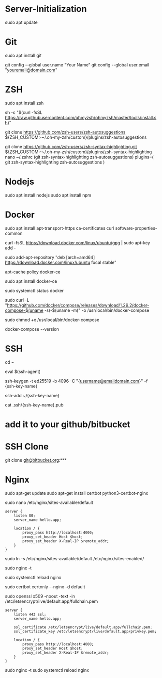 # Server-Initialization

sudo apt update 

# Git
sudo apt install git

git config --global user.name "Your Name"
git config --global user.email "youremail@domain.com"


# ZSH

sudo apt install zsh

sh -c "$(curl -fsSL https://raw.githubusercontent.com/ohmyzsh/ohmyzsh/master/tools/install.sh)"

git clone https://github.com/zsh-users/zsh-autosuggestions ${ZSH_CUSTOM:-~/.oh-my-zsh/custom}/plugins/zsh-autosuggestions

git clone https://github.com/zsh-users/zsh-syntax-highlighting.git ${ZSH_CUSTOM:-~/.oh-my-zsh/custom}/plugins/zsh-syntax-highlighting
nano ~/.zshrc (git zsh-syntax-highlighting zsh-autosuggestions)
plugins=( 
    git
    zsh-syntax-highlighting
    zsh-autosuggestions
)

# Nodejs

sudo apt install nodejs
sudo apt install npm

# Docker

sudo apt install apt-transport-https ca-certificates curl software-properties-common

curl -fsSL https://download.docker.com/linux/ubuntu/gpg | sudo apt-key add -

sudo add-apt-repository "deb [arch=amd64] https://download.docker.com/linux/ubuntu focal stable"

apt-cache policy docker-ce

sudo apt install docker-ce

sudo systemctl status docker

sudo curl -L "https://github.com/docker/compose/releases/download/1.29.2/docker-compose-$(uname -s)-$(uname -m)" -o /usr/local/bin/docker-compose

sudo chmod +x /usr/local/bin/docker-compose

docker-compose --version

# SSH 

cd ~

eval $(ssh-agent)

ssh-keygen -t ed25519 -b 4096 -C "{username@emaildomain.com}" -f {ssh-key-name}

ssh-add ~/{ssh-key-name}

cat .ssh/{ssh-key-name}.pub

# add it to your github/bitbucket

# SSH Clone

git clone git@bitbucket.org:***


# Nginx

sudo apt-get update
sudo apt-get install certbot python3-certbot-nginx

sudo nano /etc/nginx/sites-available/default

```
server {
    listen 80;
    server_name hello.app;

    location / {
        proxy_pass http://localhost:4000;
        proxy_set_header Host $host;
        proxy_set_header X-Real-IP $remote_addr;
    }
}
```

sudo ln -s /etc/nginx/sites-available/default /etc/nginx/sites-enabled/

sudo nginx -t

sudo systemctl reload nginx

sudo certbot certonly --nginx -d default

sudo openssl x509 -noout -text -in /etc/letsencrypt/live/default.app/fullchain.pem

```
server {
    listen 443 ssl;
    server_name hello.app;
    
    ssl_certificate /etc/letsencrypt/live/default.app/fullchain.pem;
    ssl_certificate_key /etc/letsencrypt/live/default.app/privkey.pem;

    location / {
        proxy_pass http://localhost:4000;
        proxy_set_header Host $host;
        proxy_set_header X-Real-IP $remote_addr;
    }
}
```


sudo nginx -t
sudo systemctl reload nginx


